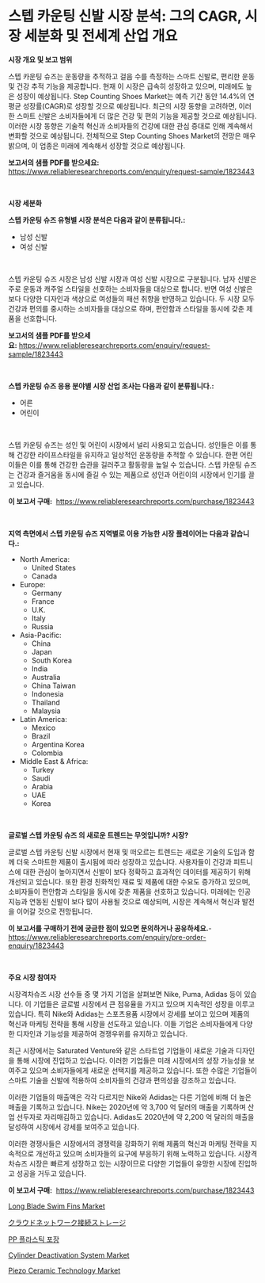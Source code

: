 <p><h1>스텝 카운팅 신발 시장 분석: 그의 CAGR, 시장 세분화 및 전세계 산업 개요</h1></p><p><strong>시장 개요 및 보고 범위</strong></p>
<p><p>스텝 카운팅 슈즈는 운동량을 추적하고 걸음 수를 측정하는 스마트 신발로, 편리한 운동 및 건강 추적 기능을 제공합니다. 현재 이 시장은 급속히 성장하고 있으며, 미래에도 높은 성장이 예상됩니다. Step Counting Shoes Market는 예측 기간 동안 14.4%의 연평균 성장률(CAGR)로 성장할 것으로 예상됩니다. 최근의 시장 동향을 고려하면, 이러한 스마트 신발은 소비자들에게 더 많은 건강 및 편의 기능을 제공할 것으로 예상됩니다. 이러한 시장 동향은 기술적 혁신과 소비자들의 건강에 대한 관심 증대로 인해 계속해서 변화할 것으로 예상됩니다. 전체적으로 Step Counting Shoes Market의 전망은 매우 밝으며, 이 업종은 미래에 계속해서 성장할 것으로 예상됩니다.</p></p>
<p><strong>보고서의 샘플 PDF를 받으세요:</strong> <a href="https://www.reliableresearchreports.com/enquiry/request-sample/1823443">https://www.reliableresearchreports.com/enquiry/request-sample/1823443</a></p>
<p>&nbsp;</p>
<p><strong>시장 세분화</strong></p>
<p><strong>스텝 카운팅 슈즈 유형별 시장 분석은 다음과 같이 분류됩니다.:</strong></p>
<p><ul><li>남성 신발</li><li>여성 신발</li></ul></p>
<p>&nbsp;</p>
<p><p>스텝 카운팅 슈즈 시장은 남성 신발 시장과 여성 신발 시장으로 구분됩니다. 남자 신발은 주로 운동과 캐주얼 스타일을 선호하는 소비자들을 대상으로 합니다. 반면 여성 신발은 보다 다양한 디자인과 색상으로 여성들의 패션 취향을 반영하고 있습니다. 두 시장 모두 건강과 편의를 중시하는 소비자들을 대상으로 하며, 편안함과 스타일을 동시에 갖춘 제품을 선호합니다.</p></p>
<p><strong>보고서의 샘플 PDF를 받으세요:</strong>&nbsp;<a href="https://www.reliableresearchreports.com/enquiry/request-sample/1823443">https://www.reliableresearchreports.com/enquiry/request-sample/1823443</a></p>
<p>&nbsp;</p>
<p><strong> 스텝 카운팅 슈즈 응용 분야별 시장 산업 조사는 다음과 같이 분류됩니다.:</strong></p>
<p><ul><li>어른</li><li>어린이</li></ul></p>
<p>&nbsp;</p>
<p><p>스텝 카운팅 슈즈는 성인 및 어린이 시장에서 널리 사용되고 있습니다. 성인들은 이를 통해 건강한 라이프스타일을 유지하고 일상적인 운동량을 추적할 수 있습니다. 한편 어린이들은 이를 통해 건강한 습관을 길러주고 활동량을 높일 수 있습니다. 스텝 카운팅 슈즈는 건강과 즐거움을 동시에 즐길 수 있는 제품으로 성인과 어린이의 시장에서 인기를 끌고 있습니다.</p></p>
<p><strong>이 보고서 구매:</strong>&nbsp; <a href="https://www.reliableresearchreports.com/purchase/1823443">https://www.reliableresearchreports.com/purchase/1823443</a></p>
<p>&nbsp;</p>
<p><strong>지역 측면에서 스텝 카운팅 슈즈 지역별로 이용 가능한 시장 플레이어는 다음과 같습니다.:</strong></p>
<p><ul>
    <li>
        North America:
        <ul>
            <li>United States</li>
            <li>Canada</li>
        </ul>
    </li>
    <li>
        Europe:
        <ul>
            <li>Germany</li>
            <li>France</li>
            <li>U.K.</li>
            <li>Italy</li>
            <li>Russia</li>
        </ul>
    </li>
    <li>
        Asia-Pacific:
        <ul>
            <li>China</li>
            <li>Japan</li>
            <li>South Korea</li>
            <li>India</li>
            <li>Australia</li>
            <li>China Taiwan</li>
            <li>Indonesia</li>
            <li>Thailand</li>
            <li>Malaysia</li>
        </ul>
    </li>
    <li>
        Latin America:
        <ul>
            <li>Mexico</li>
            <li>Brazil</li>
            <li>Argentina Korea</li>
            <li>Colombia</li>
        </ul>
    </li>
    <li>
        Middle East & Africa:
        <ul>
            <li>Turkey</li>
            <li>Saudi</li>
            <li>Arabia</li>
            <li>UAE</li>
            <li>Korea</li>
        </ul>
    </li>
    </ul></p>
<p>&nbsp;</p>
<p><strong>글로벌 스텝 카운팅 슈즈 의 새로운 트렌드는 무엇입니까? 시장?</strong></p>
<p><p>글로벌 스텝 카운팅 신발 시장에서 현재 및 떠오르는 트렌드는 새로운 기술의 도입과 함께 더욱 스마트한 제품이 출시됨에 따라 성장하고 있습니다. 사용자들이 건강과 피트니스에 대한 관심이 높아지면서 신발이 보다 정확하고 효과적인 데이터를 제공하기 위해 개선되고 있습니다. 또한 환경 친화적인 재료 및 제품에 대한 수요도 증가하고 있으며, 소비자들이 편안함과 스타일을 동시에 갖춘 제품을 선호하고 있습니다. 미래에는 인공 지능과 연동된 신발이 보다 많이 사용될 것으로 예상되며, 시장은 계속해서 혁신과 발전을 이어갈 것으로 전망됩니다.</p></p>
<p><strong>이 보고서를 구매하기 전에 궁금한 점이 있으면 문의하거나 공유하세요.</strong>- <a href="https://www.reliableresearchreports.com/enquiry/pre-order-enquiry/1823443">https://www.reliableresearchreports.com/enquiry/pre-order-enquiry/1823443</a></p>
<p>&nbsp;</p>
<p><strong>주요 시장 참여자</strong></p>
<p><p>시장격차슈즈 시장 선수들 중 몇 가지 기업을 살펴보면 Nike, Puma, Adidas 등이 있습니다. 이 기업들은 글로벌 시장에서 큰 점유율을 가지고 있으며 지속적인 성장을 이루고 있습니다. 특히 Nike와 Adidas는 스포츠용품 시장에서 강세를 보이고 있으며 제품의 혁신과 마케팅 전략을 통해 시장을 선도하고 있습니다. 이들 기업은 소비자들에게 다양한 디자인과 기능성을 제공하여 경쟁우위를 유지하고 있습니다.</p><p>최근 시장에서는 Saturated Venture와 같은 스타트업 기업들이 새로운 기술과 디자인을 통해 시장에 진입하고 있습니다. 이러한 기업들은 미래 시장에서의 성장 가능성을 보여주고 있으며 소비자들에게 새로운 선택지를 제공하고 있습니다. 또한 수많은 기업들이 스마트 기술을 신발에 적용하여 소비자들의 건강과 편의성을 강조하고 있습니다.</p><p>이러한 기업들의 매출액은 각각 다르지만 Nike와 Adidas는 다른 기업에 비해 더 높은 매출을 기록하고 있습니다. Nike는 2020년에 약 3,700 억 달러의 매출을 기록하며 산업 선두자로 자리매김하고 있습니다. Adidas도 2020년에 약 2,200 억 달러의 매출을 달성하여 시장에서 강세를 보여주고 있습니다.</p><p>이러한 경쟁사들은 시장에서의 경쟁력을 강화하기 위해 제품의 혁신과 마케팅 전략을 지속적으로 개선하고 있으며 소비자들의 요구에 부응하기 위해 노력하고 있습니다. 시장격차슈즈 시장은 빠르게 성장하고 있는 시장이므로 다양한 기업들이 유망한 시장에 진입하고 성공을 거두고 있습니다.</p></p>
<p><strong>이 보고서 구매:</strong>&nbsp;&nbsp;<a href="https://www.reliableresearchreports.com/purchase/1823443">https://www.reliableresearchreports.com/purchase/1823443</a></p>
<p><p><a href="https://github.com/GroverBarry/Market-Research-Report-List-4/blob/main/long-blade-swim-fins-market.md">Long Blade Swim Fins Market</a></p><p><a href="https://github.com/joaejkdzgyljvo6/Market-Research-Report-List-1/blob/main/94698505033.md">クラウドネットワーク接続ストレージ</a></p><p><a href="https://github.com/vsap75a286l/Market-Research-Report-List-1/blob/main/23411344606.md">PP 플라스틱 포장</a></p><p><a href="https://scarlet-rocket-c63.notion.site/Cylinder-Deactivation-System-Market-Research-Report-Provides-thorough-Industry-Overview-which-offer-41cb04a20eba4f2d86fd5e77f836c71f">Cylinder Deactivation System Market</a></p><p><a href="https://issuu.com/reportprime-2/docs/piezo-ceramic-technology-market-size-2030.pptx">Piezo Ceramic Technology Market</a></p></p>

